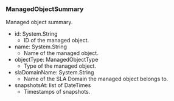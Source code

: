 ### ManagedObjectSummary
Managed object summary.

- id: System.String
  - ID of the managed object.
- name: System.String
  - Name of the managed object.
- objectType: ManagedObjectType
  - Type of the managed object.
- slaDomainName: System.String
  - Name of the SLA Domain the managed object belongs to.
- snapshotsAt: list of DateTimes
  - Timestamps of snapshots.
